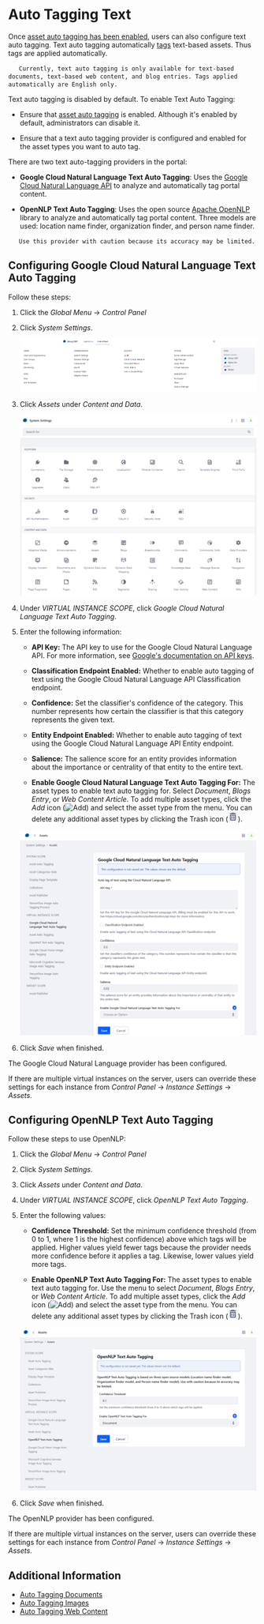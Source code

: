 # Auto Tagging Text

Once [asset auto tagging has been enabled](./configuring-asset-auto-tagging.md), users can also configure text auto tagging. Text auto tagging automatically [tags](../tagging-content.md) text-based assets. Thus tags are applied automatically.

```tip::
   Currently, text auto tagging is only available for text-based documents, text-based web content, and blog entries. Tags applied automatically are English only.
```

Text auto tagging is disabled by default. To enable Text Auto Tagging:

* Ensure that [asset auto tagging](./configuring-asset-auto-tagging.md) is enabled. Although it's enabled by default, administrators can disable it.

* Ensure that a text auto tagging provider is configured and enabled for the asset types you want to auto tag.

There are two text auto-tagging providers in the portal:

* **Google Cloud Natural Language Text Auto Tagging**: Uses the [Google Cloud Natural Language API](https://cloud.google.com/natural-language/) to analyze and automatically tag portal content.

* **OpenNLP Text Auto Tagging**: Uses the open source [Apache OpenNLP](https://opennlp.apache.org/) library to analyze and automatically tag portal content. Three models are used: location name finder, organization finder, and person name finder.

```tip::
   Use this provider with caution because its accuracy may be limited.
```

## Configuring Google Cloud Natural Language Text Auto Tagging

Follow these steps:

1. Click the _Global Menu_ &rarr; _Control Panel_
1. Click _System Settings_.

    ![Navigate to the System Settings.](./auto-tagging-text/images/01.png)

1. Click _Assets_ under _Content and Data_.

    ![Click on Assets.](./auto-tagging-text/images/02.png)

1. Under _VIRTUAL INSTANCE SCOPE_, click _Google Cloud Natural Language Text Auto Tagging_.
1. Enter the following information:

    * **API Key:** The API key to use for the Google Cloud Natural Language API. For more information, see [Google's documentation on API keys](https://cloud.google.com/docs/authentication/api-keys).

    * **Classification Endpoint Enabled:** Whether to enable auto tagging of text using the Google Cloud Natural Language API Classification endpoint.

    * **Confidence:** Set the classifier's confidence of the category. This number represents how certain the classifier is that this category represents the given text.

    * **Entity Endpoint Enabled:** Whether to enable auto tagging of text using the Google Cloud Natural Language API Entity endpoint.

    * **Salience:** The salience score for an entity provides information about the importance or centrality of that entity to the entire text.

    * **Enable Google Cloud Natural Language Text Auto Tagging For:** The asset types to enable text auto tagging for. Select _Document_, _Blogs Entry_, or _Web Content Article_. To add multiple asset types, click the _Add_ icon (![Add](../../../../images/icon-add.png)) and select the asset type from the menu. You can delete any additional asset types by clicking the Trash icon (![Trash](../../../../images/icon-trash.png)).

    ![Enter your settings.](./auto-tagging-text/images/03.png)

1. Click _Save_ when finished.

The Google Cloud Natural Language provider has been configured.

If there are multiple virtual instances on the server, users can override these settings for each instance from _Control Panel_ &rarr; _Instance Settings_ &rarr; _Assets_.

## Configuring OpenNLP Text Auto Tagging

Follow these steps to use OpenNLP:

1. Click the _Global Menu_ &rarr; _Control Panel_
1. Click _System Settings_.
1. Click _Assets_ under _Content and Data_.
1. Under *VIRTUAL INSTANCE SCOPE*, click *OpenNLP Text Auto Tagging*.
1. Enter the following values:

    * **Confidence Threshold:** Set the minimum confidence threshold (from 0 to 1, where 1 is the highest confidence) above which tags will be applied. Higher values yield fewer tags because the provider needs more confidence before it applies a tag. Likewise, lower values yield more tags.

    * **Enable OpenNLP Text Auto Tagging For:** The asset types to enable text auto tagging for. Use the menu to select _Document_, _Blogs Entry_, or _Web Content Article_. To add multiple asset types, click the _Add_ icon (![Add](../../../../images/icon-add.png)) and select the asset type from the menu. You can delete any additional asset types by clicking the Trash icon (![Trash](../../../../images/icon-trash.png)).

    ![Enter your settings.](./auto-tagging-text/images/04.png)

1. Click _Save_ when finished.

The OpenNLP provider has been configured.

If there are multiple virtual instances on the server, users can override these settings for each instance from _Control Panel_ &rarr; _Instance Settings_ &rarr; _Assets_.

## Additional Information

* [Auto Tagging Documents](./auto-tagging-documents.md)
* [Auto Tagging Images](./auto-tagging-images.md)
* [Auto Tagging Web Content](./auto-tagging-web-content.md)
